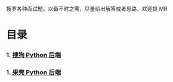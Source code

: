 >
 搜罗各种面试题，以备不时之需，尽量给出解答或者思路，欢迎提 MR

# 目录

### 1. [搜狗 Python 后端](./sougou_1.md)
### 1. [果壳 Python 后端](./guoke_1.md)
